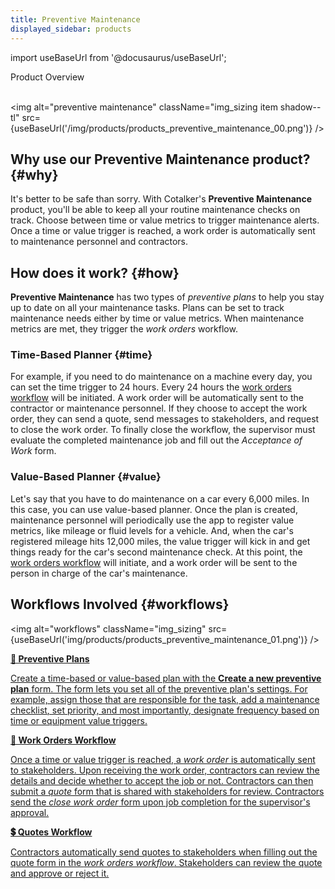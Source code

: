 ```yaml
---
title: Preventive Maintenance
displayed_sidebar: products
---
```


import useBaseUrl from '@docusaurus/useBaseUrl';

<span className="hero__title">Product Overview</span>
<br/>
<br/>

<img alt="preventive maintenance" className="img_sizing item shadow--tl" src={useBaseUrl('/img/products/products_preventive_maintenance_00.png')} />
<br/>

## Why use our Preventive Maintenance product? {#why}
It's better to be safe than sorry. With Cotalker's **Preventive Maintenance** product, you'll be able to keep all your routine maintenance checks on track. Choose between time or value metrics to trigger maintenance alerts. Once a time or value trigger is reached, a work order is automatically sent to maintenance personnel and contractors.


## How does it work? {#how}
**Preventive Maintenance** has two types of _preventive plans_ to help you stay up to date on all your maintenance tasks. Plans can be set to track maintenance needs either by time or value metrics. When maintenance metrics are met, they trigger the _work orders_ workflow.

### Time-Based Planner {#time}
For example, if you need to do maintenance on a machine every day, you can set the time trigger to 24 hours. Every 24 hours the [work orders workflow](/docs/products/workflows/work_orders/related-product/pm/overview_intro) will be initiated. A work order will be automatically sent to the contractor or maintenance personnel. If they choose to accept the work order, they can send a quote, send messages to stakeholders, and request to close the work order. To finally close the workflow, the supervisor must evaluate the completed maintenance job and fill out the _Acceptance of Work_ form.

### Value-Based Planner {#value}
Let's say that you have to do maintenance on a car every 6,000 miles. In this case, you can use value-based planner. Once the plan is created, maintenance personnel will periodically use the app to register value metrics, like mileage or fluid levels for a vehicle. And, when the car's registered mileage hits 12,000 miles, the value trigger will kick in and get things ready for the car's second maintenance check. At this point, the [work orders workflow](/docs/products/workflows/work_orders/related-product/pm/overview_intro) will initiate, and a work order will be sent to the person in charge of the car's maintenance. 

## Workflows Involved {#workflows}

<img alt="workflows" className="img_sizing" src={useBaseUrl('img/products/products_preventive_maintenance_01.png')} /> 

<div className="container">
<div className="row">

<div className="col col--12 margin-bottom--lg">
<a className="card2 padding--lg cardContainer_qNfC" href="/docs/products/workflows/preventive_plans/overview">

<span className="hero__subtitle"><b>🧰 Preventive Plans</b></span> 

Create a time-based or value-based plan with the **Create a new preventive plan** form. The form lets you set all of the preventive plan's settings. For example, assign those that are responsible for the task, add a maintenance checklist, set priority, and most importantly, designate frequency based on time or equipment value triggers.

</a>
</div>

<div className="col col--12 margin-bottom--lg">
<a className="card2 padding--lg cardContainer_qNfC" href="/docs/products/workflows/work_orders/related-product/pm/overview_intro">

<span className="hero__subtitle"><b>🧾 Work Orders Workflow</b></span> 

Once a time or value trigger is reached, a _work order_ is automatically sent to stakeholders. Upon receiving the work order, contractors can review the details and decide whether to accept the job or not. Contractors can then submit a _quote_ form that is shared with stakeholders for review. Contractors send the _close work order_ form upon job completion for the supervisor's approval.

</a>
</div>

<div className="col col--12 margin-bottom--lg">
<a className="card2 padding--lg cardContainer_qNfC" href="/docs/products/workflows/budget_management/related-product/pm/overview">

<span className="hero__subtitle"><b>💲 Quotes Workflow</b></span> 

Contractors automatically send quotes to stakeholders when filling out the quote form in the _work orders workflow_. Stakeholders can review the quote and approve or reject it.

</a>
</div>

</div>
</div>
<br/>